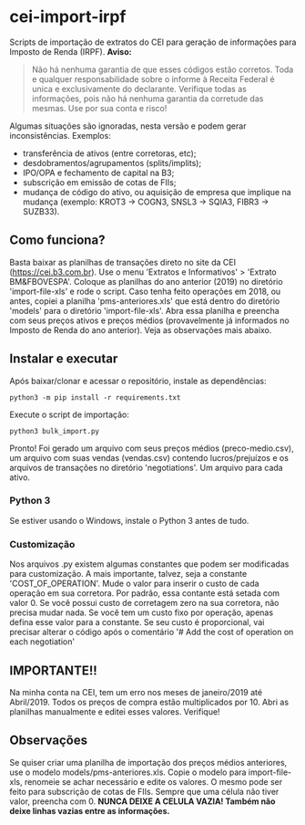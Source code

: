 # cei-import-irpf

Scripts de importação de extratos do CEI para geração de informações para Imposto de Renda (IRPF). **Aviso:**

> Não há nenhuma garantia de que esses códigos estão corretos. 
> Toda e qualquer responsabilidade sobre o informe à Receita Federal é unica e exclusivamente do declarante. 
> Verifique todas as informações, pois não há nenhuma garantia da corretude das mesmas. Use por sua conta e risco!

Algumas situações são ignoradas, nesta versão e podem gerar inconsistências. Exemplos:

 - transferência de ativos (entre corretoras, etc);
 - desdobramentos/agrupamentos (splits/implits);
 - IPO/OPA e fechamento de capital na B3;
 - subscrição em emissão de cotas de FIIs;
 - mudança de código do ativo, ou aquisição de empresa que implique na mudança (exemplo: KROT3 -> COGN3, SNSL3 -> SQIA3, FIBR3 -> SUZB33).

## Como funciona?

Basta baixar as planilhas de transações direto no site da CEI (https://cei.b3.com.br). Use o menu 'Extratos e Informativos' > 'Extrato BM&FBOVESPA'. Coloque as planilhas do ano anterior (2019) no diretório 'import-file-xls' e rode o script. Caso tenha feito operações em 2018, ou antes, copiei a planilha 'pms-anteriores.xls' que está dentro do diretório 'models' para o diretório 'import-file-xls'. Abra essa planilha e preencha com seus preços ativos e preços médios (provavelmente já informados no Imposto de Renda do ano anterior). Veja as observações mais abaixo.

## Instalar e executar

Após baixar/clonar e acessar o repositório, instale as dependências:

  `python3 -m pip install -r requirements.txt`

Execute o script de importação:

  `python3 bulk_import.py`

Pronto! Foi gerado um arquivo com seus preços médios (preco-medio.csv), um arquivo com suas vendas (vendas.csv) contendo lucros/prejuízos e os arquivos de transações no diretório 'negotiations'. Um arquivo para cada ativo.

### Python 3

Se estiver usando o Windows, instale o Python 3 antes de tudo.

### Customização

Nos arquivos .py existem algumas constantes que podem ser modificadas para customização. A mais importante, talvez, seja a constante 'COST_OF_OPERATION'. Mude o valor para inserir o custo de cada operação em sua corretora. Por padrão, essa contante está setada com valor 0. Se você possui custo de corretagem zero na sua corretora, não precisa mudar nada. Se você tem um custo fixo por operação, apenas defina esse valor para a constante. Se seu custo é proporcional, vai precisar alterar o código após o comentário '# Add the cost of operation on each negotiation'

## IMPORTANTE!!

Na minha conta na CEI, tem um erro nos meses de janeiro/2019 até Abril/2019. Todos os preços de compra estão multiplicados por 10. Abri as planilhas manualmente e editei esses valores. Verifique!


## Observações

Se quiser criar uma planilha de importação dos preços médios anteriores, use o modelo models/pms-anteriores.xls. Copie o modelo para import-file-xls, renomeie se achar necessário e edite os valores. O mesmo pode ser feito para subscrição de cotas de FIIs. Sempre que uma célula não tiver valor, preencha com 0. **NUNCA DEIXE A CELULA VAZIA! Também não deixe linhas vazias entre as informações.**

